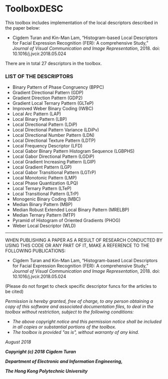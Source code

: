 # ToolboxDESC

This toolbox includes implementation of the local descriptors described in the paper below:

- Cigdem Turan and Kin-Man Lam, “Histogram-based Local Descriptors for Facial 
Expression Recognition (FER): A comprehensive Study,” _Journal of Visual 
Communication and Image Representation_, 2018. doi: 10.1016/j.jvcir.2018.05.024

There are in total 27 descriptors in the toolbox.

### **LIST OF THE DESCRIPTORS**
- Binary Pattern of Phase Congruency (BPPC)
- Gradient Directional Pattern (GDP)
- Gradient Direction Pattern (GDP2)
- Gradient Local Ternary Pattern (GLTeP)
- Improved Weber Binary Coding (IWBC)
- Local Arc Pattern (LAP)
- Local Binary Pattern (LBP)
- Local Directional Pattern (LDiP)
- Local Directional Pattern Variance (LDiPv)
- Local Directional Number Pattern (LDN)
- Local Directional Texture Pattern (LDTP)
- Local Frequency Descriptor (LFD)
- Local Gabor Binary Pattern Histogram Sequence (LGBPHS)
- Local Gabor Directional Pattern (LGDiP)
- Local Gradient Increasing Pattern (LGIP)
- Local Gradient Pattern (LGP)
- Local Gabor Transitional Pattern (LGTrP)
- Local Monotonic Pattern (LMP)
- Local Phase Quantization (LPQ)
- Local Ternary Pattern (LTeP)
- Local Transitional Pattern (LTrP)
- Monogenic Binary Coding (MBC)
- Median Binary Pattern (MBP)
- Median Robust Extended Local Binary Pattern (MRELBP)
- Median Ternary Pattern (MTP)
- Pyramid of Histogram of Oriented Gradients (PHOG)
- Weber Local Descriptor (WLD)
---
WHEN PUBLISHING A PAPER AS A RESULT OF RESEARCH CONDUCTED BY USING THIS CODE
OR ANY PART OF IT, MAKE A REFERENCE TO THE FOLLOWING PUBLICATIONS:

- Cigdem Turan and Kin-Man Lam, “Histogram-based Local Descriptors for Facial 
Expression Recognition (FER): A comprehensive Study,” _Journal of Visual 
Communication and Image Representation_, 2018. doi: 10.1016/j.jvcir.2018.05.024

(Please do not forget to check specific descriptor funcs for the articles to be cited)
 
_Permission is hereby granted, free of charge, to any person obtaining a copy
of this software and associated documentation files, to deal
in the toolbox without restriction, subject to the following conditions:_
 
- _The above copyright notice and this permission notice shall be included in all copies or substantial portions of the toolbox._
- _The toolbox is provided "as is", without warranty of any kind._

_August 2018_ 

**_Copyright (c) 2018 Cigdem Turan_**

**_Department of Electronic and Information Engineering,_**

**_The Hong Kong Polytechnic University_**

